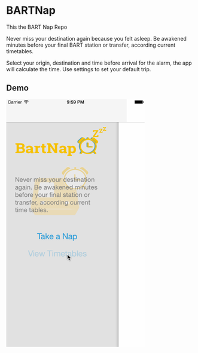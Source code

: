 BARTNap
=======

This the BART Nap Repo

Never miss your destination again because you felt asleep. Be awakened minutes before your final BART station or transfer, according current timetables.

Select your origin, destination and time before arrival for the alarm, the app will calculate the time. Use settings to set your default trip.

## Demo

![BARTNap Demo](https://github.com/jschapiro003/BARTNap/blob/master/BARTNap.gif)
